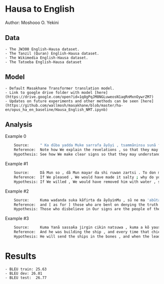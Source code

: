# Hausa to English

Author: Moshooo O. Yekini

## Data

	- The JW300 English-Hausa dataset.
	- The Tanzil (Quran) English-Hausa dataset. 
	- The Wikimedia English-Hausa dataset.
	- The Tatoeba English-Hausa dataset

## Model

	- Default Masakhane Transformer translation model.
	- Link to google drive folder with model [here](https://drive.google.com/open?id=1q8gPqJM8NGLuweosN1aqRnMxnOywrZM7)
	- Updates on future experiments and other methods can be seen [here](https://github.com/wallmosh/masakhane/blob/master/ha-en/opus_ha_en_baseline/Hausa_English_NMT.ipynb)

## Analysis

Example 0
```sh
	Source:     " Ka dũba yadda Muke sarrafa ãyõyi , tsammãninsu sunã fahimta ! "
	Reference:  Note how We explain the revelations , so that they may understand . ”
	Hypothesis: See how We make clear signs so that they may understand .
```
Example #1
```sh
	Source:     Dã Mun so , dã Mun mayar da shi ruwan zartsi . To don me bã ku gõdẽwa ?
	Reference:  If We pleased , We would have made it salty ; why do you not then give thanks ?
	Hypothesis: If We willed , We would have removed him with water , so why do you not give thanks ?
```
Example #2
```sh
	Source:     Kuma waɗanda suka kãfirta da ãyõyinMu , sũ ne ma 'abũta shu 'umci
	Reference:  and [ as for ] those who are bent on denying the truth of Our revelations , they are the people of the left hand ,
	Hypothesis: Those who disbelieve in Our signs are the people of the wicked .
```
Example #3
```sh
	Source:     Kuma Yanã sassaƙa jirgin cikin natsuwa , kuma a kõ yaushe waɗansu shugabanni daga mutãnensa suka shũɗe a gabansa , sai su yi izgili gare shi .
	Reference:  And he was building the ship , and every time that chieftains of his people passed him , they made mock of him .
	Hypothesis: He will send the ships in the bones , and when the leaders of his people have passed before him , they mock him .
```

# Results
	- BLEU train: 25.63
	- BLEU dev: 26.01
	- BLEU test:  26.77


